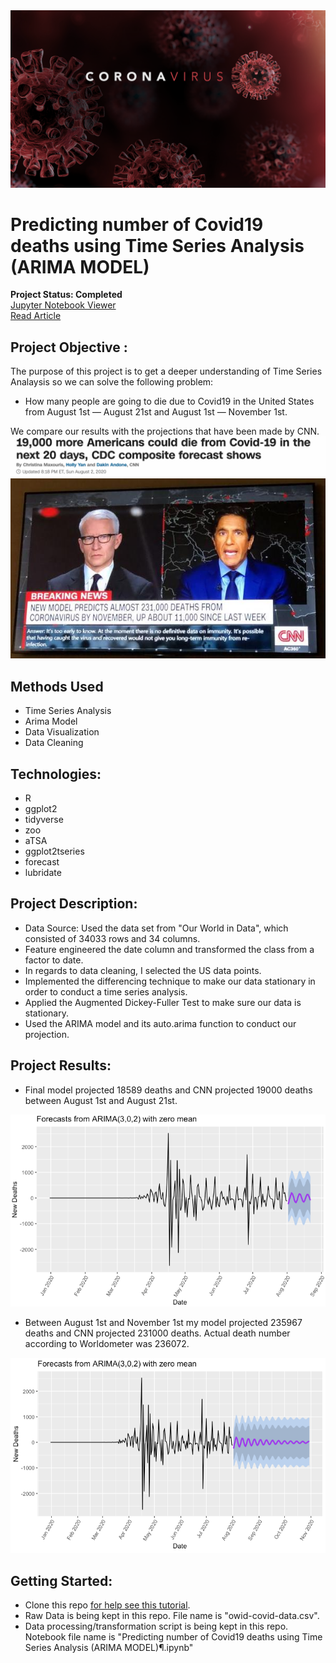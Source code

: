 <img src="images/coronavirus-covid.png">

# Predicting number of Covid19 deaths using Time Series Analysis (ARIMA MODEL) 
**Project Status: Completed**
<br>
<a href="https://nbviewer.jupyter.org/github/navido89/Time-Series-Analysis-ARIMA-Model-Covid19-Predictions/blob/master/Predicting%20number%20of%20Covid19%20deaths%20using%20Time%20Series%20Analysis%20%28ARIMA%20MODEL%29%C2%B6.ipynb" target="_blank">Jupyter Notebook Viewer</a>
<br>
<a href="https://towardsdatascience.com/predicting-number-of-covid19-deaths-using-time-series-analysis-arima-model-4ad92c48b3ae" target="_blank">Read Article</a>

## Project Objective <a name="Project Objective"></a>: 
The purpose of this project is to get a deeper understanding of Time Series Analaysis so we can solve the following problem: 
+ How many people are going to die due to Covid19 in the United States from August 1st — August 21st and August 1st — November 1st.

We compare our results with the projections that have been made by CNN.
<br>
<img src="images/CNN_Projection2.png">
<img src="images/CNN_Projection1.jpg">

## Methods Used
+ Time Series Analysis 
+ Arima Model
+ Data Visualization
+ Data Cleaning 

## Technologies:
+ R
+ ggplot2
+ tidyverse
+ zoo
+ aTSA
+ ggplot2tseries
+ forecast
+ lubridate

## Project Description:
+ Data Source: Used the data set from "Our World in Data", which consisted of 34033 rows and 34 columns. 
+ Feature engineered the date column and transformed the class from a factor to date. 
+ In regards to data cleaning, I selected the US data points. 
+ Implemented the differencing technique to make our data stationary in order to conduct a time series analysis. 
+ Applied the Augmented Dickey-Fuller Test to make sure our data is stationary. 
+ Used the ARIMA model and its auto.arima function to conduct our projection.

## Project Results:
+ Final model projected 18589 deaths and CNN projected 19000 deaths between August 1st and August 21st.
<img src="images/Screen_Shot1.png">

+ Between August 1st and November 1st my model projected 235967 deaths and CNN projected 231000 deaths. Actual death number according to Worldometer was 236072.
<img src="images/Screen_Shot2.png">

## Getting Started:
+ Clone this repo <a href="https://docs.github.com/en/free-pro-team@latest/github/creating-cloning-and-archiving-repositories/cloning-a-repository" target="_blank">for help see this tutorial</a>.
+ Raw Data is being kept in this repo. File name is "owid-covid-data.csv".
+ Data processing/transformation script is being kept in this repo. Notebook file name is "Predicting number of Covid19 deaths using Time Series Analysis (ARIMA MODEL)¶.ipynb"


